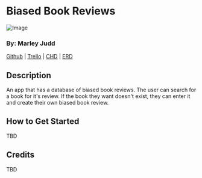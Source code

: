 # Biased Book Reviews

![Image](https://images.unsplash.com/photo-1610116306796-6fea9f4fae38?ixlib=rb-1.2.1&ixid=MnwxMjA3fDB8MHxzZWFyY2h8OXx8Ym9va3N8ZW58MHx8MHx8&auto=format&fit=crop&w=800&q=60)

### By: Marley Judd

[Github](https://github.com/marmaeju/biased_book_reviews) | [Trello](https://trello.com/invite/b/Pn8hrW8c/ATTI31aa92c893c30286e458d0e54d96fc0aF62595F2/biasedbookreviews) | [CHD](https://lucid.app/lucidchart/8796e12e-4a9e-4825-814e-3b08417da54b/edit?invitationId=inv_f456c490-ba84-46e8-ab10-35c2136e0c3d) | [ERD](https://lucid.app/lucidchart/78e39210-f691-4a36-82fe-4c57a60a3437/edit?viewport_loc=-11%2C-11%2C2219%2C1108%2C0_0&invitationId=inv_f39fa005-99ab-49ea-97b6-0edff4c7d5b2)

## Description

An app that has a database of biased book reviews. The user can search for a book for it's review. If the book they want doesn't exist, they can enter it and create their own biased book review.

## How to Get Started

TBD

## Credits

TBD
